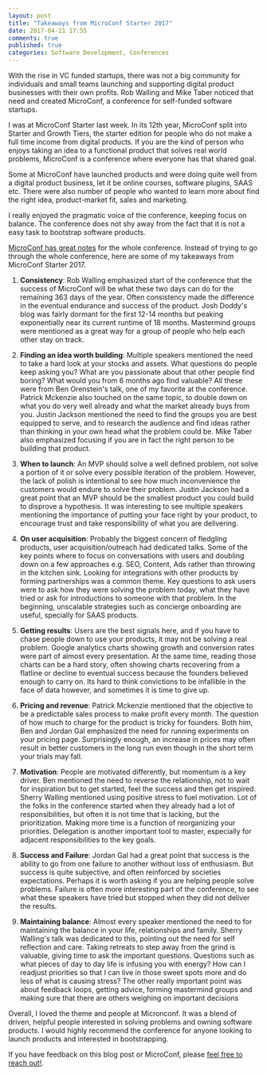 ```yaml
---
layout: post
title: "Takeaways from MicroConf Starter 2017"
date: 2017-04-21 17:55
comments: true
published: true
categories: Software Development, Conferences
---
```


With the rise in VC funded startups, there was not a big community for individuals and small teams launching and supporting digital product businesses with their own profits. Rob Walling and Mike Taber noticed that need and created MicroConf, a conference for self-funded software startups.

I was at MicroConf Starter last week. In its 12th year, MicroConf split into Starter and Growth Tiers, the starter edition for people who do not make a full time income from digital products. If you are the kind of person who enjoys taking an idea to a functional product that solves real world problems, MicroConf is a conference where everyone has that shared goal.

Some at MicroConf have launched products and were doing quite well from a digital product business, let it be online courses, software plugins, SAAS etc. There were also number of people who wanted to learn more about find the right idea, product-market fit, sales and marketing.

I really enjoyed the pragmatic voice of the conference, keeping focus on balance. The conference does not shy away from the fact that it is not a easy task to bootstrap software products.

[MicroConf has great notes](https://shai.io/MicroConf/) for the whole conference. Instead of trying to go through the whole conference, here are some of my takeaways from MicroConf Starter 2017.

1. **Consistency**: Rob Walling emphasized start of the conference that the success of MicroConf will be what these two days can do for the remaining 363 days of the year. Often consistency made the difference in the eventual endurance and success of the product. Josh Doddy's blog was fairly dormant for the first 12-14 months but peaking exponentially near its current runtime of 18 months. Mastermind groups were mentioned as a great way for a group of people who help each other stay on track.

2. **Finding an idea worth building**: Multiple speakers mentioned the need to take a hard look at your stocks and assets. What questions do people keep asking you? What are you passionate about that other people find boring? What would you from 6 months ago find valuable? All these were from Ben Orenstein's talk, one of my favorite at the conference. Patrick Mckenzie also touched on the same topic, to double down on what you do very well already and what the market already buys from you. Justin Jackson mentioned the need to find the groups you are best equipped to serve, and to research the audience and find ideas rather than thinking in your own head what the problem could be. Mike Taber also emphasized focusing if you are in fact the right person to be building that product.

3. **When to launch**: An MVP should solve a well defined problem, not solve a portion of it or solve every possible iteration of the problem. However, the lack of polish is intentional to see how much inconvenience the customers would endure to solve their problem. Justin Jackson had a great point that an MVP should be the smallest product you could build to disprove a hypothesis. It was interesting to see multiple speakers mentioning the importance of putting your face right by your product, to encourage trust and take responsibility of what you are delivering.

4. **On user acquisition**: Probably the biggest concern of fledgling products, user acquisition/outreach had dedicated talks. Some of the key points where to focus on conversations with users and doubling down on a few approaches e.g. SEO, Content, Ads rather than throwing in the kitchen sink. Looking for integrations with other products by forming partnerships was a common theme. Key questions to ask users were to ask how they were solving the problem today, what they have tried or ask for introductions to someone with that problem. In the beginning, unscalable strategies such as concierge onboarding are useful, specially for SAAS products.

5. **Getting results**: Users are the best signals here, and if you have to chase people down to use your products, it may not be solving a real problem. Google analytics charts showing growth and conversion rates were part of almost every presentation. At the same time, reading those charts can be a hard story, often showing charts recovering from a flatline or decline to eventual success because the founders believed enough to carry on. Its hard to think convictions to be infallible in the face of data however, and sometimes it is time to give up.

<!-- more -->

6. **Pricing and revenue**: Patrick Mckenzie mentioned that the objective to be a predictable sales process to make profit every month. The question of how much to charge for the product is tricky for founders. Both him, Ben and Jordan Gal emphasized the need for running experiments on your pricing page. Surprisingly enough, an increase in prices may often result in better customers in the long run even though in the short term your trials may fall.

7. **Motivation**: People are motivated differently, but momentum is a key driver. Ben mentioned the need to reverse the relationship, not to wait for inspiration but to get started, feel the success and then get inspired. Sherry Walling mentioned using positive stress to fuel motivation. Lot of the folks in the conference started when they already had a lot of responsibilities, but often it is not time that is lacking, but the prioritization. Making more time is a function of reorganizing your priorities. Delegation is another important tool to master, especially for adjacent responsibilities to the key goals.

8. **Success and Failure**: Jordan Gal had a great point that success is the ability to go from one failure to another without loss of enthusiasm. But success is quite subjective, and often reinforced by societies expectations. Perhaps it is worth asking if you are helping people solve problems. Failure is often more interesting part of the conference, to see what these speakers have tried but stopped when they did not deliver the results.

9. **Maintaining balance**: Almost every speaker mentioned the need to for maintaining the balance in your life, relationships and family. Sherry Walling's talk was dedicated to this, pointing out the need for self reflection and care. Taking retreats to step away from the grind is valuable, giving time to ask the important questions. Questions such as what pieces of day to day life is infusing you with energy? How can I readjust priorities so that I can live in those sweet spots more and do less of what is causing stress? The other really important point was about feedback loops, getting advice, forming mastermind groups and making sure that there are others weighing on important decisions

Overall, I loved the theme and people at Micronconf. It was a blend of driven, helpful people interested in solving problems and owning software products. I would highly recommend the conference for anyone looking to launch products and interested in bootstrapping.

If you have feedback on this blog post or MicroConf, please [feel free to reach out!](mailto:avi@aviadas.com).